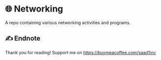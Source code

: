 # 🌐 Networking
A repo containing various networking activities and programs. 

## ✍️ Endnote
Thank you for reading!
Support me on https://buymeacoffee.com/saad1inc
